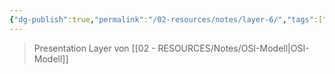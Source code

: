 ```yaml
---
{"dg-publish":true,"permalink":"/02-resources/notes/layer-6/","tags":["netzwerk"],"noteIcon":"","updated":"2025-07-12T13:31:41.304+02:00"}
---
```


> Presentation Layer von [[02 - RESOURCES/Notes/OSI-Modell\|OSI-Modell]]